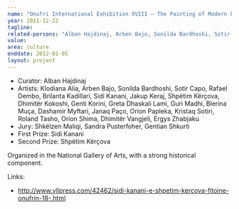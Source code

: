 ```yaml
---
name: "Onufri International Exhibition XVIII – The Painting of Modern Life"
year: 2011-12-22
tagline:
related-persons: "Alban Hajdinaj, Arben Bajo, Sonilda Bardhoshi, Sotir Capo, Rafael Dembo, Brilanta Kadillari, Sidi Kanani, Jakup Keraj, Shpëtim Kërçova, Dhimitër Kokoshi, Genti Korini, Greta Dhaskali Lami, Guri Madhi, Blerina Muça, Dashamir Myftari, Janaq Paço, Orion Papleka, Kristaq Sotiri, Roland Tasho, Orion Shima, Dhimitër Vangjeli, Ergys Zhabjaku, Rubens Shima"
value:
area: culture
enddate: 2012-02-05
layout: project
---
```

* Curator: Alban Hajdinaj
* Artists: Klodiana Alia, Arben Bajo, Sonilda Bardhoshi, Sotir Capo, Rafael Dembo, Brilanta Kadillari, Sidi Kanani, Jakup Keraj, Shpëtim Kërçova, Dhimitër Kokoshi, Genti Korini, Greta Dhaskali Lami, Guri Madhi, Blerina Muça, Dashamir Myftari, Janaq Paço, Orion Papleka, Kristaq Sotiri, Roland Tasho, Orion Shima, Dhimitër Vangjeli, Ergys Zhabjaku
* Jury: Shkëlzen Maliqi, Sandra Pusterfoher, Gentian Shkurti
* First Prize: Sidi Kanani
* Second Prize: Shpëtim Kërçova

Organized in the National Gallery of Arts, with a strong historical component.

Links:
* <http://www.yllpress.com/42462/sidi-kanani-e-shpetim-kercova-fitojne-onufrin-18-.html>
